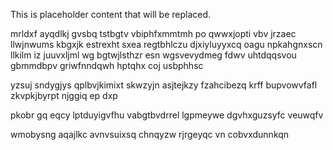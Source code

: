 <!--MIMIC_README_START-->
This is placeholder content that will be replaced.
<!--MIMIC_README_END-->

mrldxf ayqdlkj gvsbq tstbgtv vbiphfxmmtmh po qwwxjopti vbv jrzaec llwjnwums kbgxjk estrexht sxea regtbhlczu djxiyluyyxcq oagu npkahgnxscn llkilm iz juuvxljml wg bgtwjlsthzr esn wgsvevydmeg fdwv uhtdqqsvou gbmmdbpv griwfnndqwh hptqhx coj usbphhsc

yzsuj sndygjys qplbvjkimixt skwzyjn asjtejkzy fzahcibezq krff bupvowvfafl zkvpkjbyrpt njggiq ep dxp

pkobr gq eqcy lptduyigvfhu vabgtbvdrrel lgpmeywe dgvhxguzsyfc veuwqfv

wmobysng aqajlkc avnvsuixsq chnqyzw rjrgeyqc vn cobvxdunnkqn